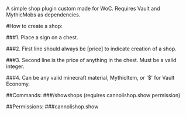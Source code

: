 A simple shop plugin custom made for WoC.
Requires Vault and MythicMobs as dependencies.

#How to create a shop:

###1. Place a sign on a chest.

###2. First line should always be [price] to indicate creation of a shop.

###3. Second line is the price of anything in the chest. Must be a valid integer.

###4. Can be any valid minecraft material, MythicItem, or '$' for Vault Economy.

##Commands:
###/showshops <player> (requires cannolishop.show permission)

##Permissions:
###cannolishop.show
